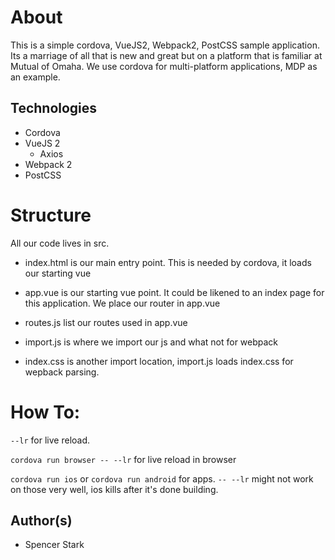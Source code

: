 
# About
This is a simple cordova, VueJS2, Webpack2, PostCSS sample application. Its a marriage of all that is new and great but on a platform that is familiar at Mutual of Omaha. We use cordova for multi-platform applications, MDP as an example.

## Technologies
- Cordova
- VueJS 2
	- Axios
- Webpack 2
- PostCSS

# Structure
All our code lives in src.
- index.html is our main entry point. This is needed by cordova, it loads our starting vue
- app.vue is our starting vue point. It could be likened to an index page for this application. We place our router in app.vue
- routes.js list our routes used in app.vue

- import.js is where we import our js and what not for webpack
- index.css is another import location, import.js loads index.css for wepback parsing.

# How To:
`--lr` for live reload.

`cordova run browser -- --lr` for live reload in browser

`cordova run ios` or `cordova run android` for apps. `-- --lr` might not work on those very well, ios kills after it's done building. 


## Author(s)
- Spencer Stark 
